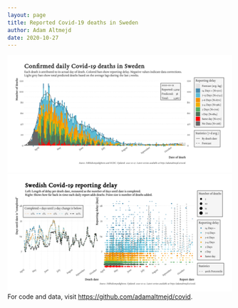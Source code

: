 ```yaml
---
layout: page
title: Reported Covid-19 deaths in Sweden
author: Adam Altmejd
date: 2020-10-27
---
```


![Graph of Swedish Covid-19 deaths with reporting delay.](deaths_lag_sweden_2020-10-27.png "Swedish Covid-19 deaths.")
![Graph of Swedish Covid-19 reporting delay in daily deaths.](lag_trend_sweden_2020-10-27.png "Trend in Swedish Covid-19 mortality reporting delay.")
For code and data, visit <https://github.com/adamaltmejd/covid>.
